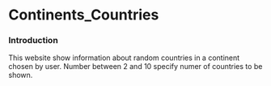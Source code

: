 # Continents_Countries

### Introduction
This website show information about random countries in a continent chosen by user. Number between 2 and 10 specify numer of countries to be shown.
